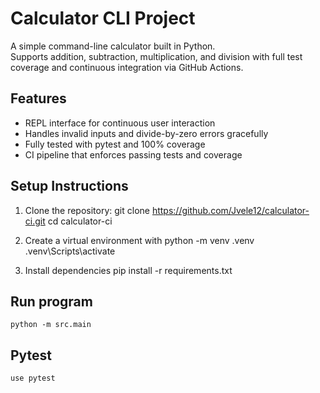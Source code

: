# Calculator CLI Project

A simple command-line calculator built in Python.  
Supports addition, subtraction, multiplication, and division with full test coverage and continuous integration via GitHub Actions.

## Features
- REPL interface for continuous user interaction
- Handles invalid inputs and divide-by-zero errors gracefully
- Fully tested with pytest and 100% coverage
- CI pipeline that enforces passing tests and coverage

## Setup Instructions

1. Clone the repository:
   git clone https://github.com/Jvele12/calculator-ci.git
   cd calculator-ci

2. Create a virtual environment with
    python -m venv .venv
    .venv\Scripts\activate  

3. Install dependencies 
    pip install -r requirements.txt

## Run program 
    python -m src.main

## Pytest
    use pytest
